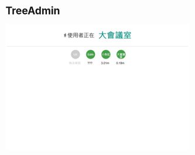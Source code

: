 # TreeAdmin

![Admin](https://raw.githubusercontent.com/wwwins/TreeAdmin/master/screenshots/admin.jpg)
